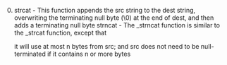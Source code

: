 0. strcat - This function appends the src string to the dest string, overwriting the terminating null byte (\0) at the end of dest, and then adds a terminating null byte
 strncat  - The _strncat function is similar to the _strcat function, except that

    it will use at most n bytes from src; and
    src does not need to be null-terminated if it contains n or more bytes